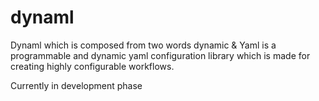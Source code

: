 # dynaml
Dynaml which is composed from two words dynamic &amp; Yaml is a programmable and dynamic yaml configuration library which is made for creating highly configurable workflows.

Currently in development phase
